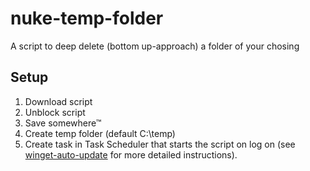 # nuke-temp-folder
A script to deep delete (bottom up-approach) a folder of your chosing

## Setup
1. Download script
2. Unblock script
3. Save somewhere™
4. Create temp folder (default C:\temp)
5. Create task in Task Scheduler that starts the script on log on (see [winget-auto-update](https://github.com/MichaMican/winget-auto-update/blob/main/README.md) for more detailed instructions).
